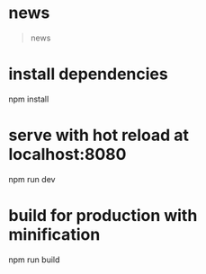 # news

> news

# install dependencies
npm install

# serve with hot reload at localhost:8080
npm run dev

# build for production with minification
npm run build